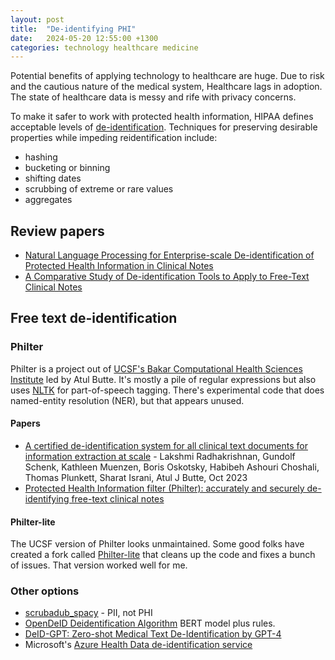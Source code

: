 ```yaml
---
layout: post
title:  "De-identifying PHI"
date:   2024-05-20 12:55:00 +1300
categories: technology healthcare medicine
---
```


Potential benefits of applying technology to healthcare are huge. Due to risk and the cautious nature of the medical system, Healthcare lags in adoption. The state of healthcare data is messy and rife with privacy concerns.

To make it safer to work with protected health information, HIPAA defines acceptable levels of [de-identification][7]. Techniques for preserving desirable properties while impeding reidentification include:

- hashing
- bucketing or binning
- shifting dates
- scrubbing of extreme or rare values
- aggregates


## Review papers

- [Natural Language Processing for Enterprise-scale De-identification of Protected Health Information in Clinical Notes][1]
- [A Comparative Study of De-identification Tools to Apply to Free-Text Clinical Notes][3]


## Free text de-identification

### Philter

Philter is a project out of [UCSF's Bakar Computational Health Sciences Institute][11] led by Atul Butte. It's mostly a pile of regular expressions but also uses [NLTK][12] for part-of-speech tagging. There's experimental code that does named-entity resolution (NER), but that appears unused.

#### Papers

- [A certified de-identification system for all clinical text documents for information extraction at scale][4] - Lakshmi Radhakrishnan, Gundolf Schenk, Kathleen Muenzen, Boris Oskotsky, Habibeh Ashouri Choshali, Thomas Plunkett, Sharat Israni, Atul J Butte, Oct 2023
- [Protected Health Information filter (Philter): accurately and securely de-identifying free-text clinical notes][5]

#### Philter-lite

The UCSF version of Philter looks unmaintained. Some good folks have created a fork called [Philter-lite][10] that cleans up the code and fixes a bunch of issues. That version worked well for me.

### Other options

- [scrubadub_spacy][2] - PII, not PHI
- [OpenDeID Deidentification Algorithm][6] BERT model plus rules.
- [DeID-GPT: Zero-shot Medical Text De-Identification by GPT-4][8]
- Microsoft's [Azure Health Data de-identification service][9]



[1]: https://www.ncbi.nlm.nih.gov/pmc/articles/PMC9285160/
[2]: https://spacy.io/universe/project/scrubadub_spacy
[3]: https://dl.acm.org/doi/abs/10.5555/3566055.3566077
[4]: https://academic.oup.com/jamiaopen/article/6/3/ooad045/7219298
[5]: https://www.nature.com/articles/s41746-020-0258-y
[6]: https://www.jmir.org/2023/1/e48145/PDF
[7]: https://www.hhs.gov/hipaa/for-professionals/privacy/special-topics/de-identification/index.html
[8]: https://arxiv.org/pdf/2303.11032
[9]: https://techcommunity.microsoft.com/t5/healthcare-and-life-sciences/announcing-a-de-identification-service-for-health-and-life/ba-p/3949712
[10]: https://github.com/SironaMedical/philter-lite
[11]: https://bakarinstitute.ucsf.edu/
[12]: https://www.nltk.org/index.html
